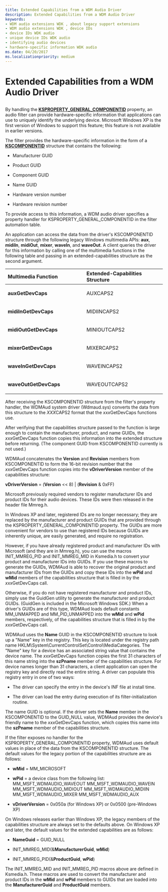 ```yaml
---
title: Extended Capabilities from a WDM Audio Driver
description: Extended Capabilities from a WDM Audio Driver
keywords:
- WDM audio extensions WDK , about legacy support extensions
- WDM audio extensions WDK , device IDs
- device IDs WDK audio
- unique device IDs WDK audio
- identifying audio devices
- hardware-specific information WDK audio
ms.date: 04/20/2017
ms.localizationpriority: medium
---
```


# Extended Capabilities from a WDM Audio Driver


## <span id="extended_capabilities_from_a_wdm_audio_driver"></span><span id="EXTENDED_CAPABILITIES_FROM_A_WDM_AUDIO_DRIVER"></span>


By handling the [**KSPROPERTY\_GENERAL\_COMPONENTID**](../stream/ksproperty-general-componentid.md) property, an audio filter can provide hardware-specific information that applications can use to uniquely identify the underlying device. Microsoft Windows XP is the first version of Windows to support this feature; this feature is not available in earlier versions.

The filter provides the hardware-specific information in the form of a [**KSCOMPONENTID**](/windows-hardware/drivers/ddi/ks/ns-ks-kscomponentid) structure that contains the following:

-   Manufacturer GUID

-   Product GUID

-   Component GUID

-   Name GUID

-   Hardware version number

-   Hardware revision number

To provide access to this information, a WDM audio driver specifies a property handler for KSPROPERTY\_GENERAL\_COMPONENTID in the filter automation table.

An application can access the data from the driver's KSCOMPONENTID structure through the following legacy Windows multimedia APIs: **aux**, **midiIn**, **midiOut**, **mixer**, **waveIn**, and **waveOut**. A client queries the driver for this information by calling one of the multimedia functions in the following table and passing in an extended-capabilities structure as the second argument.

<table>
<colgroup>
<col width="50%" />
<col width="50%" />
</colgroup>
<thead>
<tr class="header">
<th align="left">Multimedia Function</th>
<th align="left">Extended-Capabilities Structure</th>
</tr>
</thead>
<tbody>
<tr class="odd">
<td align="left"><p><strong>auxGetDevCaps</strong></p></td>
<td align="left"><p>AUXCAPS2</p></td>
</tr>
<tr class="even">
<td align="left"><p><strong>midiInGetDevCaps</strong></p></td>
<td align="left"><p>MIDIINCAPS2</p></td>
</tr>
<tr class="odd">
<td align="left"><p><strong>midiOutGetDevCaps</strong></p></td>
<td align="left"><p>MINIOUTCAPS2</p></td>
</tr>
<tr class="even">
<td align="left"><p><strong>mixerGetDevCaps</strong></p></td>
<td align="left"><p>MIXERCAPS2</p></td>
</tr>
<tr class="odd">
<td align="left"><p><strong>waveInGetDevCaps</strong></p></td>
<td align="left"><p>WAVEINCAPS2</p></td>
</tr>
<tr class="even">
<td align="left"><p><strong>waveOutGetDevCaps</strong></p></td>
<td align="left"><p>WAVEOUTCAPS2</p></td>
</tr>
</tbody>
</table>

 

After receiving the KSCOMPONENTID structure from the filter's property handler, the WDMAud system driver (Wdmaud.sys) converts the data from this structure to the *XXX*CAPS2 format that the *xxx*GetDevCaps functions use.

After verifying that the capabilities structure passed to the function is large enough to contain the manufacturer, product, and name GUIDs, the *xxx*GetDevCaps function copies this information into the extended structure before returning. (The component GUID from KSCOMPONENTID currently is not used.)

WDMAud concatenates the **Version** and **Revision** members from KSCOMPONENTID to form the 16-bit revision number that the *xxx*GetDevCaps function copies into the **vDriverVersion** member of the capabilities structure:

**vDriverVersion** = (**Version** &lt;&lt; 8) | (**Revision** & 0xFF)

Microsoft previously required vendors to register manufacturer IDs and product IDs for their audio devices. These IDs were then released in the header file Mmreg.h.

In Windows XP and later, registered IDs are no longer necessary; they are replaced by the manufacturer and product GUIDs that are provided through the KSPROPERTY\_GENERAL\_COMPONENTID property. The GUIDs are more convenient for vendors to use than registered IDs because GUIDs are inherently unique, are easily generated, and require no registration.

However, if you have already registered product and manufacturer IDs with Microsoft (and they are in Mmreg.h), you can use the macros INIT\_MMREG\_PID and INIT\_MMREG\_MID in Ksmedia.h to convert your product and manufacturer IDs into GUIDs. If you use these macros to generate the GUIDs, WDMAud is able to recover the original product and manufacturer IDs from the GUIDs and copy these IDs into the **wPid** and **wMid** members of the capabilities structure that is filled in by the *xxx*GetDevCaps call.

Otherwise, if you do not have registered manufacturer and product IDs, simply use the GuidGen utility to generate the manufacturer and product GUIDs. (GuidGen is included in the Microsoft Windows SDK.) When a driver's GUIDs are of this type, WDMAud loads default constants MM\_UNMAPPED and MM\_PID\_UNMAPPED into the **wMid** and **wPid** members, respectively, of the capabilities structure that is filled in by the *xxx*GetDevCaps call.

WDMAud uses the **Name** GUID in the KSCOMPONENTID structure to look up a "Name" key in the registry. This key is located under the registry path name HKLM\\System\\CurrentControlSet\\Control\\MediaCategories. The "Name" key for a device has an associated string value that contains the device name. The *xxx*GetDevCaps function copies the first 31 characters of this name string into the **szPname** member of the capabilities structure. For device names longer than 31 characters, a client application can open the registry key and directly read the entire string. A driver can populate this registry entry in one of two ways:

-   The driver can specify the entry in the device's INF file at install time.

-   The driver can load the entry during execution of its filter-initialization routine.

The name GUID is optional. If the driver sets the **Name** member in the KSCOMPONENTID to the GUID\_NULL value, WDMAud provides the device's friendly name to the *xxx*GetDevCaps function, which copies this name into the **szPname** member of the capabilities structure.

If the filter exposes no handler for the KSPROPERTY\_GENERAL\_COMPONENTID property, WDMAud uses default values in place of the data from the KSCOMPONENTID structure. The default values for the legacy portion of the capabilities structure are as follows:

-   **wMid** = MM\_MICROSOFT

-   **wPid** = a device class from the following list:
    MM\_MSFT\_WDMAUDIO\_WAVEOUT
    MM\_MSFT\_WDMAUDIO\_WAVEIN
    MM\_MSFT\_WDMAUDIO\_MIDIOUT
    MM\_MSFT\_WDMAUDIO\_MIDIIN
    MM\_MSFT\_WDMAUDIO\_MIXER
    MM\_MSFT\_WDMAUDIO\_AUX
-   **vDriverVersion** = 0x050a (for Windows XP) or 0x0500 (pre-Windows XP)

On Windows releases earlier than Windows XP, the legacy members of the capabilities structure are always set to the defaults above. On Windows XP and later, the default values for the extended capabilities are as follows:

-   **NameGuid** = GUID\_NULL

-   INIT\_MMREG\_MID(&**ManufacturerGuid**, **wMid**)

-   INIT\_MMREG\_PID(&**ProductGuid**, **wPid**)

The INIT\_MMREG\_MID and INIT\_MMREG\_PID macros above are defined in Ksmedia.h. These macros are used to convert the manufacturer and product IDs in the **wMid** and **wPid** members to GUIDs that are loaded into the **ManufacturerGuid** and **ProductGuid** members.

 

